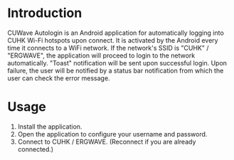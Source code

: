 Introduction
============

CUWave Autologin is an Android application for automatically logging into CUHK Wi-Fi hotspots upon connect. It is activated by the Android every time it connects to a WiFi network. If the network's SSID is "CUHK" / "ERGWAVE", the application will proceed to login to the network automatically. "Toast" notification will be sent upon successful login. Upon failure, the user will be notified by a status bar notification from which the user can check the error message.

Usage
=====

1. Install the application.
2. Open the application to configure your username and password.
3. Connect to CUHK / ERGWAVE. (Reconnect if you are already connected.)
